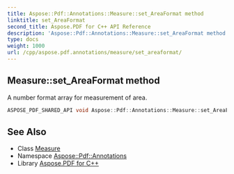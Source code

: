 ```yaml
---
title: Aspose::Pdf::Annotations::Measure::set_AreaFormat method
linktitle: set_AreaFormat
second_title: Aspose.PDF for C++ API Reference
description: 'Aspose::Pdf::Annotations::Measure::set_AreaFormat method. A number format array for measurement of area in C++.'
type: docs
weight: 1000
url: /cpp/aspose.pdf.annotations/measure/set_areaformat/
---
```

## Measure::set_AreaFormat method


A number format array for measurement of area.

```cpp
ASPOSE_PDF_SHARED_API void Aspose::Pdf::Annotations::Measure::set_AreaFormat(System::SharedPtr<Measure::NumberFormatList> value)
```

## See Also

* Class [Measure](../)
* Namespace [Aspose::Pdf::Annotations](../../)
* Library [Aspose.PDF for C++](../../../)
